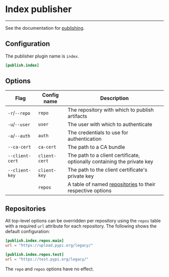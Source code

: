 # Index publisher

-----

See the documentation for [publishing](../../publish.md).

## Configuration

The publisher plugin name is `index`.

```toml tab="config.toml"
[publish.index]
```

## Options

| Flag | Config name | Description |
| --- | --- | --- |
| `-r`/`--repo` | `repo` | The repository with which to publish artifacts |
| `-u`/`--user` | `user` | The user with which to authenticate |
| `-a`/`--auth` | `auth` | The credentials to use for authentication |
| `--ca-cert` | `ca-cert` | The path to a CA bundle |
| `--client-cert` | `client-cert` | The path to a client certificate, optionally containing the private key |
| `--client-key` | `client-key` | The path to the client certificate's private key |
| | `repos` | A table of named [repositories](#repositories) to their respective options |

## Repositories

All top-level options can be overridden per repository using the `repos` table with a required `url` attribute for each repository. The following shows the default configuration:

```toml tab="config.toml"
[publish.index.repos.main]
url = "https://upload.pypi.org/legacy/"

[publish.index.repos.test]
url = "https://test.pypi.org/legacy/"
```

The `repo` and `repos` options have no effect.
